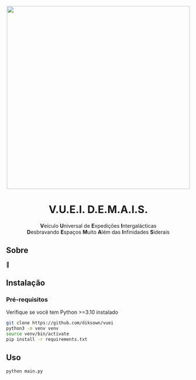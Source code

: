 <div align="center">
  <img src="https://github.com/diksown/vuei/assets/49994083/76b7119a-ae2c-4ef9-919e-bedb11fea2ee" height="500px"/>
  <h1>V.U.E.I. D.E.M.A.I.S.</h1>
  <div>
    <b>V</b>eículo <b>U</b>niversal de <b>E</b>xpedições <b>I</b>ntergalácticas
  </div>
  <div>
    <b>D</b>esbravando <b>E</b>spaços <b>M</b>uito <b>A</b>lém das <b>I</b>nfinidades <b>S</b>iderais
  </div>
</div>

## Sobre

🚧

## Instalação

### Pré-requisitos

Verifique se você tem Python >=3.10 instalado

```sh
git clone https://github.com/diksown/vuei
python3 -m venv venv
source venv/bin/activate
pip install -r requirements.txt
```

## Uso

`python main.py`
